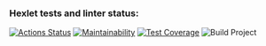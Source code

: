 ### Hexlet tests and linter status:
[![Actions Status](https://github.com/AlexanderKireev/java-project-lvl1/workflows/hexlet-check/badge.svg)](https://github.com/AlexanderKireev/java-project-lvl1/actions)
[![Maintainability](https://api.codeclimate.com/v1/badges/39897ff67dcef7944de2/maintainability)](https://codeclimate.com/github/AlexanderKireev/java-project-lvl1/maintainability)
[![Test Coverage](https://api.codeclimate.com/v1/badges/39897ff67dcef7944de2/test_coverage)](https://codeclimate.com/github/AlexanderKireev/java-project-lvl1/test_coverage)
![Build Project](https://github.com/AlexanderKireev/java-project-lvl1/workflows/main/badge.svg)